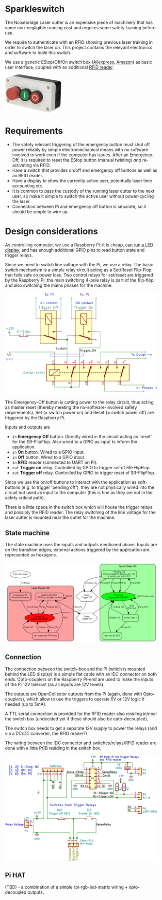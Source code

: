 Sparkleswitch
=============

The Noisebridge Laser cutter is an expensive piece of machinery that has
some non-negligible running cost and requires some safety-training before use.

We require to authenticate with an RFID showing previous laser training
in order to switch the laser on. This project contains the relevant electronics
and software to build this switch.

We use a generic EStop/Off/On switch box ([Aliexpress][switch-box-ali], [Amazon][switch-box-amazon]) as basic user interface, coupled with an
additional [RFID reader].

![](img/switch-box.jpg)

# Requirements

 * The safety relevant triggering of the emergency button must
   shut off power reliably by simple electromechanical means with no software
   involved to work even if the computer has issues.
   After an Emergency-Off, it is required to reset the EStop button
   (manual twisting) _and_ re-activating via RFID.
 * Have a switch that provides on/off and emergency off buttons as well
   as an RFID reader.
 * Have a display to show the currently active user, potentially laser
   time accounting etc.
 * It is common to pass the custody of the running laser cutter to the next
   user, so make it simple to switch the active user without power-cycling
   the laser.
 * Connection between Pi and emergency off button is separate, so it should
   be simple to wire up.

# Design considerations

As controlling computer, we use a Raspberry Pi: it is cheap, [can run
a LED display][rpi-rgb-matrix], and has enough additional GPIO pins to
read button state and trigger relays.

Since we need to switch line voltage with the Pi, we use a relay.
The basic switch mechanism is a simple relay circuit acting as a Set/Reset
Flip-Flop that fails safe on power loss.
Two control relays for set/reset are triggered by the Raspberry Pi; the main
switching 4-pole relay is part of the flip-flop and also switching the
mains phases for the machine:

![](img/relay-flipflop.png)

The Emergency-Off button is cutting power to the relay circuit, thus acting
as master reset (thereby meeting the no-software-involved safety requirements).
Set (= switch power on) and Reset (= switch power off) are triggered by the
Raspberry Pi.

Inputs and outputs are

 * `in` **Emergency Off** button. Directly wired in the
    circuit acting as 'reset' for the SR-FlipFlop. Also wired to a GPIO
    as input to inform the application.
 * `in` **On** button. Wired to a GPIO input.
 * `in` **Off** button. Wired to a GPIO input.
 * `in` **RFID** reader (connected to UART on Pi).
 * `out` **Trigger on** relay. Controlled by GPIO to trigger *set* of SR-FlipFlop.
 * `out` **Trigger off** relay. Controlled by GPIO to trigger *reset* of SR-FlipFlop.

Since we use the on/off buttons to interact with the application as
soft-buttons (e.g. to trigger 'pending off'), they are not physically wired
into the circuit but used as input to the computer (this is fine as they
are not in the safety critical path).

There is a little space in the switch box which will house the trigger relays
and possibly the RFID reader. The relay switching of the line voltage for the
laser cutter is mounted near the outlet for the machine.

## State machine

The state machine uses the inputs and outputs mentioned above. Inputs are
on the transition edges; external actions triggered by the application
are represented as hexagons.

![Sparkleswitch states](img/sparkle-states.png)

## Connection

The connection between the switch-box and the Pi (which is mounted behind the
LED display) is a simple flat cable with an IDC connector on both ends.
Opto-couplers on the Raspberry Pi-end are used to make the inputs of
the Pi 12V tolerant (as all inputs are 12V levels).

The outputs are OpenCollector outputs from the Pi (again, done with
Opto-couplers), which allow to use the triggers to operate 5V or 12V logic
if needed (up to 5mA).

A TTL serial connection is provided for the RFID reader also residing in/near
the switch box (undecided yet if these should also be opto-decoupled).

The switch box needs to get a separate 12V supply to power the relays (and via
a DC/DC converter, the RFID reader?)

The wiring between the IDC connector and switches/relays/RFID reader are
done with a little PCB residing in the switch box.

<a href="./hardware/switch-connector"><img src="img/switch-connector-schem.png"/></a>

## Pi HAT

(TBD) - a combination of a simple rpi-rgb-led-matrix wiring + opto-decoupled
outputs.

[switch-box-ali]: https://www.aliexpress.com/wholesale?SearchText=NC+Emergency+Stop+Red+Green
[switch-box-amazon]: https://www.amazon.com/gp/product/B0097B4YK0
[rpi-rgb-matrix]: https://github.com/hzeller/rpi-rgb-led-matrix
[RFID reader]: https://github.com/noisebridge/rfid-access-control/tree/master/hardware/terminal